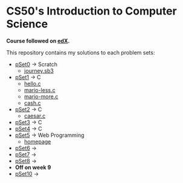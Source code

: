 # CS50's Introduction to Computer Science

**Course followed on [edX](https://www.edx.org/course/cs50s-introduction-to-computer-science).**

This repository contains my solutions to each problem sets:

- [pSet0](./pSet0/) → Scratch
    - [journey.sb3](./pSet0/journey.sb3)
- [pSet1](./pSet1/) → C 
    - [hello.c](./pSet1/hello.c)
    - [mario-less.c](./pSet1/mario-less.c)
    - [mario-more.c](./pSet1/mario-more.c)
    - [cash.c](./pSet1/cash.c)
- [pSet2](./pSet2/) → C
    - [caesar.c](./pSet2/caeser.c)
- [pSet3](./pSet3/) → C
- [pSet4](./pSet4/) → C
- [pSet5](./pSet5/) → Web Programming
    - [homepage](./pSet5/homepage/)
- [pSet6](./pSet6/) → 
- [pSet7](./pSet7/) → 
- [pSet8](./pSet8/) → 
- **Off on week 9**
- [pSet10](./pSet10/) → 